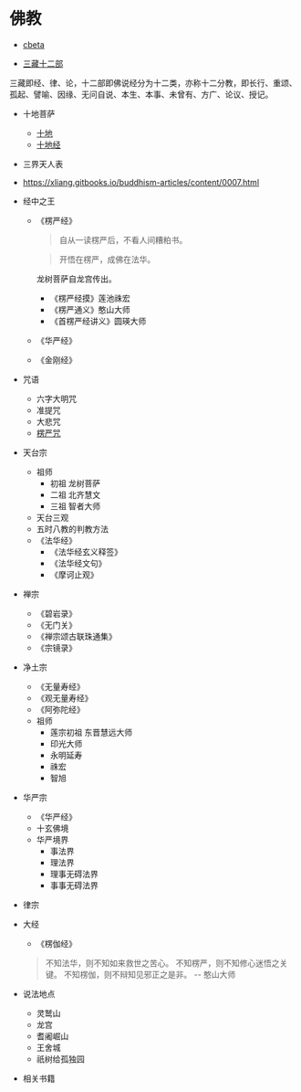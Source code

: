 # 佛教

- [cbeta](https://cbeta.org/)

- [三藏十二部](https://baike.baidu.com/item/三藏十二部/282335)

三藏即经、律、论，十二部即佛说经分为十二类，亦称十二分教，即长行、重颂、孤起、譬喻、因缘、无问自说、本生、本事、未曾有、方广、论议、授记。

- 十地菩萨

  - [十地](https://zh.wikipedia.org/zh-hans/十地)
  - [十地经](https://zh.wikipedia.org/zh-hans/十地經)

- 三界天人表

- <https://xliang.gitbooks.io/buddhism-articles/content/0007.html>

- 经中之王

  - 《楞严经》

    > 自从一读楞严后，不看人间糟粕书。

    > 开悟在楞严，成佛在法华。

    龙树菩萨自龙宫传出。

    - 《楞严经摸》莲池祩宏
    - 《楞严通义》憨山大师
    - 《首楞严经讲义》圆瑛大师

  - 《华严经》
  - 《金刚经》

- 咒语

  - 六字大明咒
  - 准提咒
  - 大悲咒
  - [楞严咒](https://www.youtube.com/watch?v=5lCTBVWEgk8)

- 天台宗

  - 祖师
    - 初祖 龙树菩萨
    - 二祖 北齐慧文
    - 三祖 智者大师
  - 天台三观
  - 五时八教的判教方法
  - 《法华经》
    - 《法华经玄义释签》
    - 《法华经文句》
    - 《摩诃止观》

- 禅宗

  - 《碧岩录》
  - 《无门关》
  - 《禅宗颂古联珠通集》
  - 《宗镜录》

- 净土宗

  - 《无量寿经》
  - 《观无量寿经》
  - 《阿弥陀经》
  - 祖师
    - 莲宗初祖 东晋慧远大师
    - 印光大师
    - 永明延寿
    - 祩宏
    - 智旭

- 华严宗

  - 《华严经》
  - 十玄佛境
  - 华严境界
    - 事法界
    - 理法界
    - 理事无碍法界
    - 事事无碍法界

- 律宗

- 大经

  - 《楞伽经》

  > 不知法华，则不知如来救世之苦心。
  > 不知楞严，则不知修心迷悟之关键。
  > 不知楞伽，则不辩知见邪正之是非。
  > -- 憨山大师

- 说法地点

  - 灵鹫山
  - 龙宫
  - 耆阇崛山
  - 王舍城
  - 祇树给孤独园

- 相关书籍
